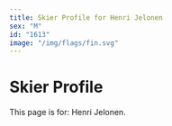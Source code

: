 ```yaml
---
title: Skier Profile for Henri Jelonen
sex: "M"
id: "1613"
image: "/img/flags/fin.svg" 
---
```


# Skier Profile

This page is for: Henri Jelonen.
    